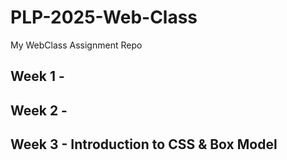 # PLP-2025-Web-Class
My WebClass Assignment Repo

## Week 1 -

## Week 2 -

## Week 3 - Introduction to CSS & Box Model






